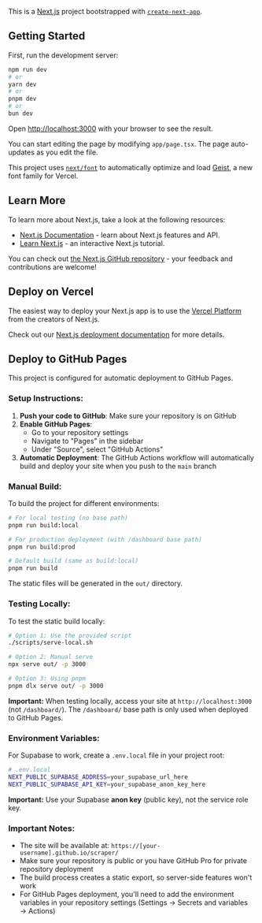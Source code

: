 This is a [Next.js](https://nextjs.org) project bootstrapped with [`create-next-app`](https://nextjs.org/docs/app/api-reference/cli/create-next-app).

## Getting Started

First, run the development server:

```bash
npm run dev
# or
yarn dev
# or
pnpm dev
# or
bun dev
```

Open [http://localhost:3000](http://localhost:3000) with your browser to see the result.

You can start editing the page by modifying `app/page.tsx`. The page auto-updates as you edit the file.

This project uses [`next/font`](https://nextjs.org/docs/app/building-your-application/optimizing/fonts) to automatically optimize and load [Geist](https://vercel.com/font), a new font family for Vercel.

## Learn More

To learn more about Next.js, take a look at the following resources:

- [Next.js Documentation](https://nextjs.org/docs) - learn about Next.js features and API.
- [Learn Next.js](https://nextjs.org/learn) - an interactive Next.js tutorial.

You can check out [the Next.js GitHub repository](https://github.com/vercel/next.js) - your feedback and contributions are welcome!

## Deploy on Vercel

The easiest way to deploy your Next.js app is to use the [Vercel Platform](https://vercel.com/new?utm_medium=default-template&filter=next.js&utm_source=create-next-app&utm_campaign=create-next-app-readme) from the creators of Next.js.

Check out our [Next.js deployment documentation](https://nextjs.org/docs/app/building-your-application/deploying) for more details.

## Deploy to GitHub Pages

This project is configured for automatic deployment to GitHub Pages.

### Setup Instructions:

1. **Push your code to GitHub**: Make sure your repository is on GitHub
2. **Enable GitHub Pages**: 
   - Go to your repository settings
   - Navigate to "Pages" in the sidebar
   - Under "Source", select "GitHub Actions"
3. **Automatic Deployment**: The GitHub Actions workflow will automatically build and deploy your site when you push to the `main` branch

### Manual Build:

To build the project for different environments:

```bash
# For local testing (no base path)
pnpm run build:local

# For production deployment (with /dashboard base path)
pnpm run build:prod

# Default build (same as build:local)
pnpm run build
```

The static files will be generated in the `out/` directory.

### Testing Locally:

To test the static build locally:

```bash
# Option 1: Use the provided script
./scripts/serve-local.sh

# Option 2: Manual serve
npx serve out/ -p 3000

# Option 3: Using pnpm
pnpm dlx serve out/ -p 3000
```

**Important:** When testing locally, access your site at `http://localhost:3000` (not `/dashboard/`). The `/dashboard/` base path is only used when deployed to GitHub Pages.

### Environment Variables:

For Supabase to work, create a `.env.local` file in your project root:

```bash
# .env.local
NEXT_PUBLIC_SUPABASE_ADDRESS=your_supabase_url_here
NEXT_PUBLIC_SUPABASE_API_KEY=your_supabase_anon_key_here
```

**Important:** Use your Supabase **anon key** (public key), not the service role key.

### Important Notes:

- The site will be available at: `https://[your-username].github.io/scraper/`
- Make sure your repository is public or you have GitHub Pro for private repository deployment
- The build process creates a static export, so server-side features won't work
- For GitHub Pages deployment, you'll need to add the environment variables in your repository settings (Settings → Secrets and variables → Actions)
